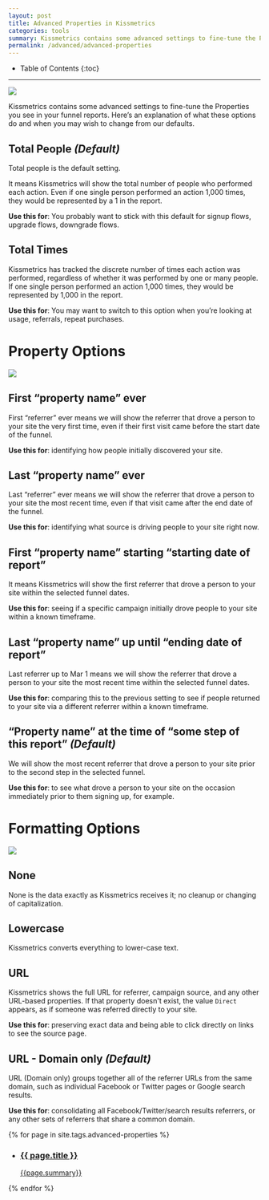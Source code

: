 ```yaml
---
layout: post
title: Advanced Properties in Kissmetrics
categories: tools
summary: Kissmetrics contains some advanced settings to fine-tune the Properties you see in your funnel reports.
permalink: /advanced/advanced-properties
---
```

* Table of Contents
{:toc}
* * *

![][advanced1]

Kissmetrics contains some advanced settings to fine-tune the Properties you see in your funnel reports. Here’s an explanation of what these options do and when you may wish to change from our defaults.


## Total People _(Default)_

Total people is the default setting.

It means Kissmetrics will show the total number of people who performed each action. Even if one single person performed an action 1,000 times, they would be represented by a 1 in the report.

**Use this for**: You probably want to stick with this default for signup flows, upgrade flows, downgrade flows.


## Total Times

Kissmetrics has tracked the discrete number of times each action was performed, regardless of whether it was performed by one or many people. If one single person performed an action 1,000 times, they would be represented by 1,000 in the report.

**Use this for**: You may want to switch to this option when you’re looking at usage, referrals, repeat purchases.


# Property Options

![][advanced2]


## First “property name” ever

First “referrer” ever means we will show the referrer that drove a person to your site the very first time, even if their first visit came before the start date of the funnel.

**Use this for**: identifying how people initially discovered your site.


## Last “property name” ever

Last “referrer” ever means we will show the referrer that drove a person to your site the most recent time, even if that visit came after the end date of the funnel.

**Use this for**: identifying what source is driving people to your site right now.


## First “property name” starting “starting date of report”

It means Kissmetrics will show the first referrer that drove a person to your site within the selected funnel dates.

**Use this for**: seeing if a specific campaign initially drove people to your site within a known timeframe.


## Last “property name” up until “ending date of report”

Last referrer up to Mar 1 means we will show the referrer that drove a person to your site the most recent time within the selected funnel dates.

**Use this for**:
comparing this to the previous setting to see if people returned to your site via a different referrer within a known timeframe.


## “Property name” at the time of “some step of this report” _(Default)_

We will show the most recent referrer that drove a person to your site prior to the second step in the selected funnel.

**Use this for**: to see what drove a person to your site on the occasion immediately prior to them signing up, for example.


# Formatting Options

![][advanced3]


## None

None is the data exactly as Kissmetrics receives it; no cleanup or changing of capitalization.


## Lowercase

Kissmetrics converts everything to lower-case text.


## URL

Kissmetrics shows the full URL for referrer, campaign source, and any other URL-based properties. If that property doesn't exist, the value `Direct` appears, as if someone was referred directly to your site.

**Use this for**: preserving exact data and being able to click directly on links to see the source page.


## URL - Domain only _(Default)_

URL (Domain only) groups together all of the referrer URLs from the same domain, such as individual Facebook or Twitter pages or Google search results.

**Use this for**: consolidating all Facebook/Twitter/search results referrers, or any other sets of referrers that share a common domain.

{% for page in site.tags.advanced-properties %}
<ul class="summary" >
  <li>
    <a href="{{page.url}}">
      <h3>
      {{ page.title }}
      </h3>
      <p>{{page.summary}}</p>
    </a>
  </li>
</ul>
{% endfor %}

[advanced1]: https://kissmetrics-support-files.s3.amazonaws.com/assets/tools/funnels/advanced1.png
[advanced2]: https://kissmetrics-support-files.s3.amazonaws.com/assets/tools/funnels/advanced2.png
[advanced3]: https://kissmetrics-support-files.s3.amazonaws.com/assets/tools/funnels/advanced3.png
